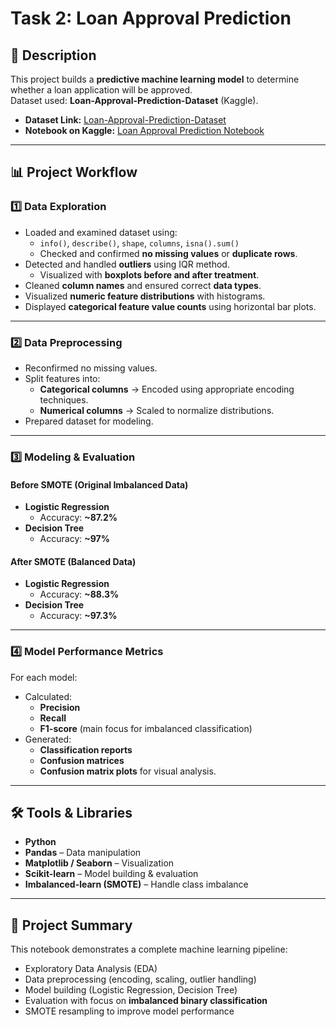 # Task 2: Loan Approval Prediction

## 📌 Description
This project builds a **predictive machine learning model** to determine whether a loan application will be approved.  
Dataset used: **Loan-Approval-Prediction-Dataset** (Kaggle).  

- **Dataset Link:** [Loan-Approval-Prediction-Dataset](https://www.kaggle.com/datasets/architsharma01/loan-approval-prediction-dataset)  
- **Notebook on Kaggle:** [Loan Approval Prediction Notebook](https://www.kaggle.com/code/basmammdouh/loan-approval-prediction)

---

## 📊 Project Workflow

### 1️⃣ Data Exploration
- Loaded and examined dataset using:
  - `info()`, `describe()`, `shape`, `columns`, `isna().sum()`
  - Checked and confirmed **no missing values** or **duplicate rows**.
- Detected and handled **outliers** using IQR method.
  - Visualized with **boxplots before and after treatment**.
- Cleaned **column names** and ensured correct **data types**.
- Visualized **numeric feature distributions** with histograms.
- Displayed **categorical feature value counts** using horizontal bar plots.

---

### 2️⃣ Data Preprocessing
- Reconfirmed no missing values.
- Split features into:
  - **Categorical columns** → Encoded using appropriate encoding techniques.
  - **Numerical columns** → Scaled to normalize distributions.
- Prepared dataset for modeling.

---

### 3️⃣ Modeling & Evaluation

#### **Before SMOTE (Original Imbalanced Data)**
- **Logistic Regression**
  - Accuracy: **~87.2%**
- **Decision Tree**
  - Accuracy: **~97%**

#### **After SMOTE (Balanced Data)**
- **Logistic Regression**
  - Accuracy: **~88.3%**
- **Decision Tree**
  - Accuracy: **~97.3%**

---

### 4️⃣ Model Performance Metrics
For each model:
- Calculated:
  - **Precision**
  - **Recall**
  - **F1-score** (main focus for imbalanced classification)
- Generated:
  - **Classification reports**
  - **Confusion matrices**
  - **Confusion matrix plots** for visual analysis.

---

## 🛠 Tools & Libraries
- **Python**
- **Pandas** – Data manipulation
- **Matplotlib / Seaborn** – Visualization
- **Scikit-learn** – Model building & evaluation
- **Imbalanced-learn (SMOTE)** – Handle class imbalance

---

## 📄 Project Summary
This notebook demonstrates a complete machine learning pipeline:
- Exploratory Data Analysis (EDA)
- Data preprocessing (encoding, scaling, outlier handling)
- Model building (Logistic Regression, Decision Tree)
- Evaluation with focus on **imbalanced binary classification**
- SMOTE resampling to improve model performance
